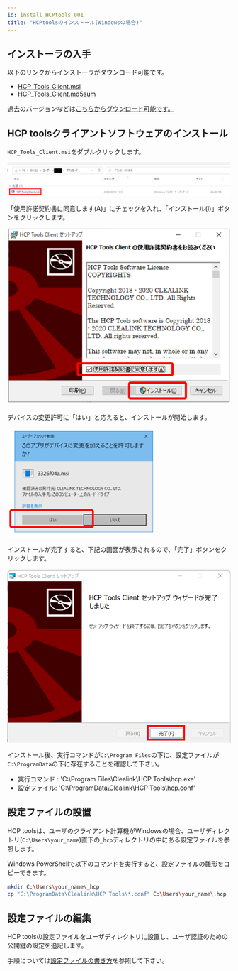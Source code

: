 ```yaml
---
id: install_HCPtools_001
title: "HCPtoolsのインストール(Windowsの場合)"
---
```


## インストーラの入手

以下のリンクからインストーラがダウンロード可能です。

- <a href="https://github.com/nig-sc/HCPtools/raw/main/1.3.0R-45/Windows/HCP_Tools_Client.msi">HCP_Tools_Client.msi</a>
- <a href="https://github.com/nig-sc/HCPtools/tree/main/1.3.0R-45/Windows">HCP_Tools_Client.md5sum</a>


過去のバージョンなどは<a href="https://github.com/nig-sc/HCPtools">こちらからダウンロード可能です。</a>



## HCP toolsクライアントソフトウェアのインストール

`HCP_Tools_Client.msi`をダブルクリックします。

![](HCPtools_p1.png)


「使用許諾契約書に同意します(A)」にチェックを入れ、「インストール(I)」ボタンをクリックします。

![](HCPtools_1.png)

デバイスの変更許可に「はい」と応えると、インストールが開始します。

![](HCPtools_2.png)

インストールが完了すると、下記の画面が表示されるので、「完了」ボタンをクリックします。

![](HCPtools_p3.png)


インストール後、実行コマンドが`C:\Program Files`の下に、設定ファイルが`C:\ProgramData`の下に存在することを確認して下さい。

- 実行コマンド : 'C:\Program Files\Clealink\HCP Tools\hcp.exe'
- 設定ファイル: 'C:\ProgramData\Clealink\HCP Tools\hcp.conf'

## 設定ファイルの設置

HCP toolsは、ユーザのクライアント計算機がWindowsの場合、ユーザディレクトリ(`C:\Users\your_name`)直下の`_hcp`ディレクトリの中にある設定ファイルを参照します。

Windows PowerShellで以下のコマンドを実行すると、設定ファイルの雛形をコピーできます。

```bash
mkdir C:\Users\your_name\_hcp
cp "C:\ProgramData\Clealink\HCP Tools\*.conf" C:\Users\your_name\.hcp
```


## 設定ファイルの編集 

HCP toolsの設定ファイルをユーザディレクトリに設置し、ユーザ認証のための公開鍵の設定を追記します。

手順については[設定ファイルの書き方](/software/HCPtools/hcptools_conf)を参照して下さい。


